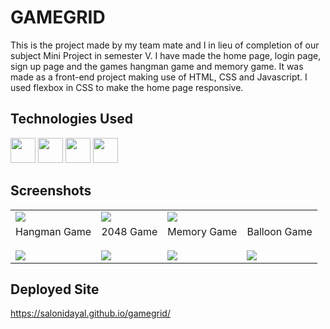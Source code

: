 # GAMEGRID
This is the project made by my team mate and I in lieu of completion of our subject Mini Project in semester V. I have made the home page, login page, sign up page and the games hangman game and memory game. It was made as a front-end project making use of HTML, CSS and Javascript. I used flexbox in CSS to make the home page responsive.



## Technologies Used

<img src="https://cdn.jsdelivr.net/gh/devicons/devicon/icons/html5/html5-original.svg" width="40"/>   <img src="https://cdn.jsdelivr.net/gh/devicons/devicon/icons/css3/css3-original.svg" width="40" />   <img src="https://cdn.jsdelivr.net/gh/devicons/devicon/icons/javascript/javascript-plain.svg" width="40" />   <img src="https://cdn.jsdelivr.net/gh/devicons/devicon/icons/bootstrap/bootstrap-original.svg" width="40" />
          
          
          
          


## Screenshots

<table>
  <tr>
    <td><img src="https://user-images.githubusercontent.com/66234920/179291008-d1f1ea55-9cb0-4f54-8391-6045b336902e.png" /></td>
    <td><img src="https://user-images.githubusercontent.com/66234920/179291159-175643aa-0f1e-4143-bfa9-3c34b17f518d.png" /></td>
    <td><img src="https://user-images.githubusercontent.com/66234920/179291107-56861a83-b0ad-4c7d-bed7-34ece4fb900f.png" /></td>

  </tr>
  <tr>
    <td>Hangman Game<br><br><img src="https://user-images.githubusercontent.com/66234920/179291287-23fd99b9-8a72-4249-8c8b-2399a99cf75c.png" /></td>
    <td>2048 Game<br><br><img src="https://user-images.githubusercontent.com/66234920/179291356-2f56b07e-4b23-4e98-862d-9b0dfb8a9add.png" /></td>
    <td>Memory Game<br><br><img src="https://user-images.githubusercontent.com/66234920/179291433-99c73a69-578b-40bd-882d-112657ead876.png" /></td>
    <td>Balloon Game<br><br><img src="https://user-images.githubusercontent.com/66234920/179291634-14a1bbc2-9d07-4372-8107-e79fb375a61c.png" /></td>
  </tr>
</table>


## Deployed Site 
https://salonidayal.github.io/gamegrid/



